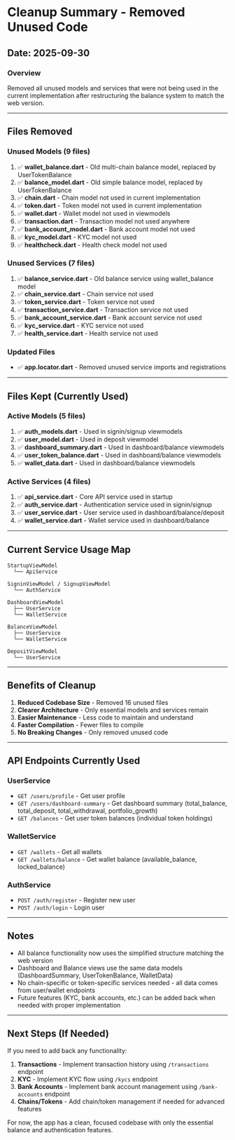 # Cleanup Summary - Removed Unused Code

## Date: 2025-09-30

### Overview
Removed all unused models and services that were not being used in the current implementation after restructuring the balance system to match the web version.

---

## Files Removed

### Unused Models (9 files)
1. ✅ **wallet_balance.dart** - Old multi-chain balance model, replaced by UserTokenBalance
2. ✅ **balance_model.dart** - Old simple balance model, replaced by UserTokenBalance
3. ✅ **chain.dart** - Chain model not used in current implementation
4. ✅ **token.dart** - Token model not used in current implementation
5. ✅ **wallet.dart** - Wallet model not used in viewmodels
6. ✅ **transaction.dart** - Transaction model not used anywhere
7. ✅ **bank_account_model.dart** - Bank account model not used
8. ✅ **kyc_model.dart** - KYC model not used
9. ✅ **healthcheck.dart** - Health check model not used

### Unused Services (7 files)
1. ✅ **balance_service.dart** - Old balance service using wallet_balance model
2. ✅ **chain_service.dart** - Chain service not used
3. ✅ **token_service.dart** - Token service not used
4. ✅ **transaction_service.dart** - Transaction service not used
5. ✅ **bank_account_service.dart** - Bank account service not used
6. ✅ **kyc_service.dart** - KYC service not used
7. ✅ **health_service.dart** - Health service not used

### Updated Files
- ✅ **app.locator.dart** - Removed unused service imports and registrations

---

## Files Kept (Currently Used)

### Active Models (5 files)
1. ✅ **auth_models.dart** - Used in signin/signup viewmodels
2. ✅ **user_model.dart** - Used in deposit viewmodel
3. ✅ **dashboard_summary.dart** - Used in dashboard/balance viewmodels
4. ✅ **user_token_balance.dart** - Used in dashboard/balance viewmodels
5. ✅ **wallet_data.dart** - Used in dashboard/balance viewmodels

### Active Services (4 files)
1. ✅ **api_service.dart** - Core API service used in startup
2. ✅ **auth_service.dart** - Authentication service used in signin/signup
3. ✅ **user_service.dart** - User service used in dashboard/balance/deposit
4. ✅ **wallet_service.dart** - Wallet service used in dashboard/balance

---

## Current Service Usage Map

```
StartupViewModel
  └── ApiService

SigninViewModel / SignupViewModel
  └── AuthService

DashboardViewModel
  ├── UserService
  └── WalletService

BalanceViewModel
  ├── UserService
  └── WalletService

DepositViewModel
  └── UserService
```

---

## Benefits of Cleanup

1. **Reduced Codebase Size** - Removed 16 unused files
2. **Clearer Architecture** - Only essential models and services remain
3. **Easier Maintenance** - Less code to maintain and understand
4. **Faster Compilation** - Fewer files to compile
5. **No Breaking Changes** - Only removed unused code

---

## API Endpoints Currently Used

### UserService
- `GET /users/profile` - Get user profile
- `GET /users/dashboard-summary` - Get dashboard summary (total_balance, total_deposit, total_withdrawal, portfolio_growth)
- `GET /balances` - Get user token balances (individual token holdings)

### WalletService
- `GET /wallets` - Get all wallets
- `GET /wallets/balance` - Get wallet balance (available_balance, locked_balance)

### AuthService
- `POST /auth/register` - Register new user
- `POST /auth/login` - Login user

---

## Notes

- All balance functionality now uses the simplified structure matching the web version
- Dashboard and Balance views use the same data models (DashboardSummary, UserTokenBalance, WalletData)
- No chain-specific or token-specific services needed - all data comes from user/wallet endpoints
- Future features (KYC, bank accounts, etc.) can be added back when needed with proper implementation

---

## Next Steps (If Needed)

If you need to add back any functionality:
1. **Transactions** - Implement transaction history using `/transactions` endpoint
2. **KYC** - Implement KYC flow using `/kycs` endpoint
3. **Bank Accounts** - Implement bank account management using `/bank-accounts` endpoint
4. **Chains/Tokens** - Add chain/token management if needed for advanced features

For now, the app has a clean, focused codebase with only the essential balance and authentication features.
